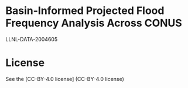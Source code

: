 # Basin-Informed Projected Flood Frequency Analysis Across CONUS
LLNL-DATA-2004605

# License
See the [CC-BY-4.0 license] (CC-BY-4.0 license)
